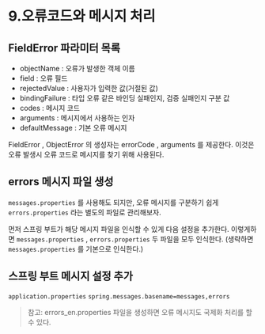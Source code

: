 # 9.오류코드와 메시지 처리


## FieldError 파라미터 목록
- objectName : 오류가 발생한 객체 이름  
- field : 오류 필드  
- rejectedValue : 사용자가 입력한 값(거절된 값)  
- bindingFailure : 타입 오류 같은 바인딩 실패인지, 검증 실패인지 구분 값  
- codes : 메시지 코드  
- arguments : 메시지에서 사용하는 인자  
- defaultMessage : 기본 오류 메시지  

FieldError , ObjectError 의 생성자는 errorCode , arguments 를 제공한다. 이것은 오류 발생시 오류
코드로 메시지를 찾기 위해 사용된다.

## errors 메시지 파일 생성
`messages.properties` 를 사용해도 되지만, 오류 메시지를 구분하기 쉽게 `errors.properties` 라는 별도의 파일로 관리해보자.

먼저 스프링 부트가 해당 메시지 파일을 인식할 수 있게 다음 설정을 추가한다. 이렇게하면
`messages.properties` , `errors.properties` 두 파일을 모두 인식한다. (생략하면
`messages.properties` 를 기본으로 인식한다.)
## 스프링 부트 메시지 설정 추가
`application.properties`
`spring.messages.basename=messages,errors`

> 참고: errors_en.properties 파일을 생성하면 오류 메시지도 국제화 처리를 할 수 있다.